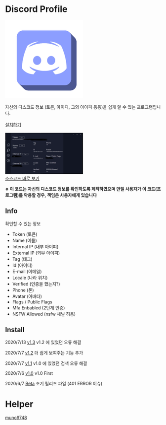 # Discord Profile
<img src="Image/Discord Profile1.png" width="50%">

자신의 디스코드 정보 (토큰, 아이디, 그외 아이피 등등)을 쉽게 알 수 있는 프로그램입니다. <br> <br>
<a href="https://github.com/1-EXON/Discord-Profile/releases" target="_blank">설치하기
</a> <br> <br>
<img src="Image/preview.png" width="50%"> <br>
<a href="https://github.com/1-EXON/Discord-Profile/tree/master/Discord%20Profile/Discord%20Profile" target="_blank">소스코드 바로 보기
</a> <br>

<b>※ 이 코드는 자신의 디스코드 정보를 확인하도록 제작하였으며 만일 사용자가 이 코드(프로그램)를 악용할 경우, 책임은 사용자에게 있습니다</b>

## Info
확인할 수 있는 정보
- Token (토큰)
- Name (이름)
- Internal IP (내부 아이피)
- External IP (외부 아이피)
- Tag (태그)
- Id (아이디)
- E-mail (이메일)
- Locale (나라 위치)
- Verified (인증을 했는지?)
- Phone (폰)
- Avatar (아바타)
- Flags / Public Flags
- Mfa Enbabled (2단계 인증)
- NSFW Allowed (nsfw 채널 허용)

## Install
2020/7/13
[v1.3](https://github.com/1-EXON/Discord-Profile/releases/download/v1.3/Discord.Profile.Setup.msi)
v1.2 에 있었던 오류 해결

2020/7/7
[v1.2](https://github.com/1-EXON/Discord-Profile/releases/download/v1.2/Discord.Profile.Setup.msi)
더 쉽게 보여주는 기능 추가

2020/7/7
[v1.1](https://github.com/1-EXON/Discord-Profile/releases/download/v1.1/Discord.Profile.Setup.msi)
v1.0 에 있었던 검색 오류 해결

2020/7/6
[v1.0](https://github.com/1-EXON/Discord-Profile/releases/download/v1%2C0/Discord.Profile.Setup.msi)
v1.0 First

2020/6/7
[Beta](https://github.com/1-EXON/Discord-Profile/releases/download/Beta/Discord.Profile.Setup.msi)
초기 릴리즈 파일 (401 ERROR 이슈)

# Helper
<a href="https://github.com/muno9748">muno9748</a> <br>
